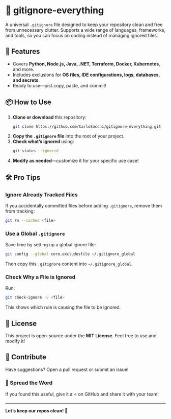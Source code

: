 # 🛑 gitignore-everything

A universal `.gitignore` file designed to keep your repository clean and free from unnecessary clutter. Supports a wide range of languages, frameworks, and tools, so you can focus on coding instead of managing ignored files.

## 🚀 Features
- Covers **Python, Node.js, Java, .NET, Terraform, Docker, Kubernetes**, and more.
- Includes exclusions for **OS files, IDE configurations, logs, databases, and secrets**.
- Ready to use—just copy, paste, and commit!

## 📦 How to Use
1. **Clone or download** this repository:
   ```sh
   git clone https://github.com/CarloSacchi/gitignore-everything.git
   ```
2. **Copy the `.gitignore` file** into the root of your project.
3. **Check what’s ignored** using:
   ```sh
   git status --ignored
   ```
4. **Modify as needed**—customize it for your specific use case!

## 🛠 Pro Tips
### Ignore Already Tracked Files
If you accidentally committed files before adding `.gitignore`, remove them from tracking:
```sh
git rm --cached <file>
```

### Use a Global `.gitignore`
Save time by setting up a global ignore file:
```sh
git config --global core.excludesfile ~/.gitignore_global
```
Then copy this `.gitignore` content into `~/.gitignore_global`.

### Check Why a File is Ignored
Run:
```sh
git check-ignore -v <file>
```
This shows which rule is causing the file to be ignored.

## 📜 License
This project is open-source under the **MIT License**. Feel free to use and modify it!

## 🌟 Contribute
Have suggestions? Open a pull request or submit an issue!

### 🔗 Spread the Word
If you found this useful, give it a ⭐ on GitHub and share it with your team!

---
**Let’s keep our repos clean! 🚀**

